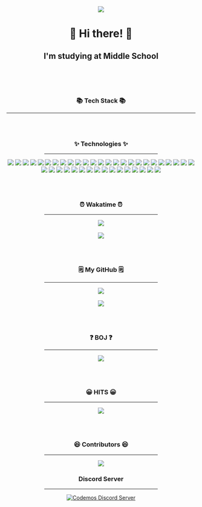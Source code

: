 <div align="center">
	<img src="https://capsule-render.vercel.app/api?type=waving&color=timeGradient&height=180&section=header&text=jwkwon's%20GitHub!&fontSize=90" />
</div>

<h1 align="center">👋 Hi there! 👋</h3>

<h2 align="center">I'm studying at Middle School</p>

<br /><br />

<h3 align="center">📚 Tech Stack 📚</h3>
<div align="center">
	<hr width="500px;" />
</div>

<br /><br />

<h3 align="center">✨ Technologies ✨</h3>
<div align="center">
	<hr width="300px;"/>
	<img src="https://img.shields.io/badge/Python-3766AB?style=for-the-badge&logo=Python&logoColor=white" />
  	<img src="https://img.shields.io/badge/Java-007396?style=for-the-badge&logo=Java&logoColor=white" />
	<img src="https://img.shields.io/badge/Spring-6DB33F?style=for-the-badge&logo=Spring&logoColor=white" />
	<img src="https://img.shields.io/badge/JavaScript-F7DF1E?style=for-the-badge&logo=JavaScript&logoColor=white" />
	<img src="https://img.shields.io/badge/Node.js-339933?style=for-the-badge&logo=Node.js&logoColor=white" />
	<img src="https://img.shields.io/badge/Nodemon-76D04B?style=for-the-badge&logo=Nodemon&logoColor=white" />
	<img src="https://img.shields.io/badge/ts-node-3178c6?style=for-the-badge&logo=ts-node&logoColor=white" />
	<img src="https://img.shields.io/badge/TypeScript-3178C6?style=for-the-badge&logo=TypeScript&logoColor=white" />
	<img src="https://img.shields.io/badge/React-61DAFB?style=for-the-badge&logo=React&logoColor=white" />
	<img src="https://img.shields.io/badge/Svelte-FF3E00?style=for-the-badge&logo=Svelte&logoColor=white" />
	<img src="https://img.shields.io/badge/Vite-646CFF?style=for-the-badge&logo=Vite&logoColor=white" />
  	<img src="https://img.shields.io/badge/HTML5-E34F26?style=for-the-badge&logo=HTML5&logoColor=white" />
	<img src="https://img.shields.io/badge/CSS3-1572B6?style=for-the-badge&logo=CSS3&logoColor=white" />
	<img src="https://img.shields.io/badge/Bootstrap-7952B3?style=for-the-badge&logo=Bootstrap&logoColor=white" />
	<img src="https://img.shields.io/badge/Tailwind%20CSS-06B6D4?style=for-the-badge&logo=Tailwind%20CSS&logoColor=white" />
	<img src="https://img.shields.io/badge/YAML-CB171E?style=for-the-badge&logo=YAML&logoColor=white" />
	<img src="https://img.shields.io/badge/JSON-000000?style=for-the-badge&logo=JSON&logoColor=white" />
	<img src="https://img.shields.io/badge/XAML-0C54C2?style=for-the-badge&logo=XAML&logoColor=white" />
	<img src="https://img.shields.io/badge/Oracle%20SQL-F80000?style=for-the-badge&logo=Oracle&logoColor=white" />
	<img src="https://img.shields.io/badge/MongoDB-47A248?style=for-the-badge&logo=MongoDB&logoColor=white" />
	<img src="https://img.shields.io/badge/Mongoose-880000?style=for-the-badge&logo=Mongoose&logoColor=white" />
	<img src="https://img.shields.io/badge/Gradle-02303A?style=for-the-badge&logo=Gradle&logoColor=white" />
	<img src="https://img.shields.io/badge/Apache%20Maven-C71A36?style=for-the-badge&logo=Apache Maven&logoColor=white" />
	<img src="https://img.shields.io/badge/Amazon%20AWS-232F3E?style=for-the-badge&logo=Amazon%20AWS&logoColor=white" />
	<img src="https://img.shields.io/badge/Amazon%20EC2-FF9900?style=for-the-badge&logo=Amazon%20EC2&logoColor=white" />
	<img src="https://img.shields.io/badge/MySQL-4479A1?style=for-the-badge&logo=MySQL&logoColor=white" />
	<img src="https://img.shields.io/badge/MariaDB-003545?style=for-the-badge&logo=MariaDB&logoColor=white" />
	<img src="https://img.shields.io/badge/GitHub-181717?style=for-the-badge&logo=GitHub&logoColor=white" />
	<img src="https://img.shields.io/badge/Git-F05032?style=for-the-badge&logo=Git&logoColor=white" />
	<img src="https://img.shields.io/badge/Docker-2496ED?style=for-the-badge&logo=Docker&logoColor=white" />
	<img src="https://img.shields.io/badge/Visual%20Studio%20Code-007ACC?style=for-the-badge&logo=VisualStudioCode&logoColor=white" />
	<img src="https://img.shields.io/badge/IntelliJ%20IDEA-000000?style=for-the-badge&logo=IntelliJ Idea&logoColor=white" />
	<img src="https://img.shields.io/badge/WebStorm-000000?style=for-the-badge&logo=WebStorm&logoColor=white" />
	<img src="https://img.shields.io/badge/DataGrip-000000?style=for-the-badge&logo=DataGrip&logoColor=white" />
	<img src="https://img.shields.io/badge/Notepad%2B%2B-90E59A?style=for-the-badge&logo=Notepad%2B%2B&logoColor=white" />
	<img src="https://img.shields.io/badge/Google%20Colab-F9AB00?style=for-the-badge&logo=Google Colab&logoColor=white" />
	<img src="https://img.shields.io/badge/macOS-000000?style=for-the-badge&logo=macOS&logoColor=white" />
	<img src="https://img.shields.io/badge/Postman-FF6C37?style=for-the-badge&logo=Postman&logoColor=white" />
	<img src="https://img.shields.io/badge/Slack-4A154B?style=for-the-badge&logo=Slack&logoColor=white" />
	<img src="https://img.shields.io/badge/Discord-5865F2?style=for-the-badge&logo=Discord&logoColor=white" />
	<img src="https://img.shields.io/badge/Tomcat-F8DC75?style=for-the-badge&logo=ApacheTomcat&logoColor=white" />
</div>

<br /><br />

<h3 align="center">⏰ Wakatime ⏰</h3>
<div align="center">
	<hr width="300px;" />
	<img src="https://wakatime.com/badge/user/04576067-463a-4fd9-be4e-56687a44d3fb.svg" />
	<br />
	<br />
	<img src="https://github-readme-stats.vercel.app/api/wakatime?username=jwkwon0817" />
</div>

<br /><br />

<h3 align="center">🗒️ My GitHub 🗒️</h3>
<div align="center">
	<hr width="300px;" />
	<img src="https://github-readme-stats.vercel.app/api/top-langs/?username=jwkwon0817&layout=compact" />
	<br /><br />
	<img src="https://github-readme-stats.vercel.app/api?username=jwkwon0817&show_icons=true" />
</div>

<br /><br />

<h3 align="center">❓ BOJ ❓</h3>
<div align="center">
	<hr width="300px;" />
	<img src="http://mazassumnida.wtf/api/v2/generate_badge?boj=jwkwon"/>
</div>

<br /><br />

<h3 align="center">😀 HITS 😀</h3>
<div align="center">
	<hr width="300px;" />
	<a href="https://hits.seeyoufarm.com"><img src="https://hits.seeyoufarm.com/api/count/incr/badge.svg?url=https%3A%2F%2Fgithub.com%2Fjwkwon0817%2Fhit-counter&count_bg=%231FD9DF&title_bg=%231F9ED1&icon=github.svg&icon_color=%23FFFFFF&title=hits&edge_flat=false" /></a>
</div>

<br /><br />

<h3 align="center">😆 Contributors 😆</h3>
<div align="center">
	<hr width="300px;" />
	<img src="https://github-contributor-stats.vercel.app/api?username=jwkwon0817&hide=B&theme=gruvbox" />
</div>

<h3 align="center">Discord Server</h3>
<div align="center">
	<hr width="300px;" />
	 <a href="https://discord.gg/codemos" target="_blank">
		<img 
		     alt="Codemos Discord Server" 
		     src="https://img.shields.io/discord/1037667930411892736?color=%235865F2&label=discord&logo=discord&style=for-the-badge&labelColor=5865F2&logoColor=ffffff" />
	</a>
</div>
